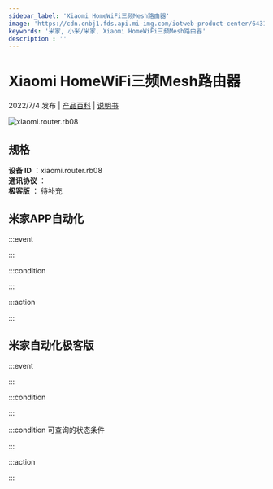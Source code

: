 ```yaml
---
sidebar_label: 'Xiaomi HomeWiFi三频Mesh路由器'
image: 'https://cdn.cnbj1.fds.api.mi-img.com/iotweb-product-center/643191dab04bccd9f5b25c4e46b3a989_1634730286254.png?GalaxyAccessKeyId=AKVGLQWBOVIRQ3XLEW&Expires=9223372036854775807&Signature=Mx8n+d+8vP8D2t+/swy6MjoAaMs='
keywords: '米家, 小米/米家, Xiaomi HomeWiFi三频Mesh路由器'
description : ''
---
```

# Xiaomi HomeWiFi三频Mesh路由器

2022/7/4 发布 | [产品百科](https://home.mi.com/webapp/content/baike/product/index.html?model=xiaomi.router.rb08/) | [说明书](https://home.mi.com/views/introduction.html?model=xiaomi.router.rb08&region=cn)

![xiaomi.router.rb08](https://cdn.cnbj1.fds.api.mi-img.com/iotweb-product-center/643191dab04bccd9f5b25c4e46b3a989_1634730286254.png?GalaxyAccessKeyId=AKVGLQWBOVIRQ3XLEW&Expires=9223372036854775807&Signature=Mx8n+d+8vP8D2t+/swy6MjoAaMs=)

## 规格  
> 
**设备 ID** ：xiaomi.router.rb08  
**通讯协议** ：  
**极客版**  ： 待补充 


## 米家APP自动化  

:::event  

:::

:::condition  

:::

:::action   

:::

## 米家自动化极客版  

:::event  

:::

:::condition  

:::

:::condition 可查询的状态条件  

:::

:::action  

:::

        

